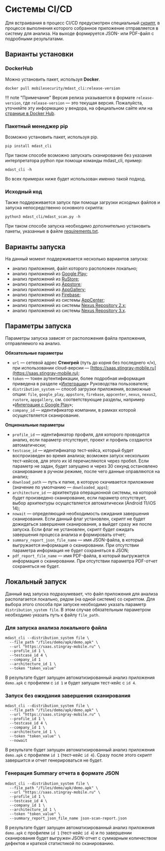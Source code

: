 # Системы CI/CD

Для встраивания в процесс CI/CD предусмотрен специальный [скрипт](https://github.com/Dynamic-Mobile-Security/mdast-cli), в процессе выполнения которого собранное приложение отправляется в систему для анализа. На выходе формируется JSON- или PDF-файл с подробными результатами.

## Варианты установки

### DockerHub

Можно установить пакет, используя **Docker**.

    docker pull mobilesecurity/mdast_cli:release-version

!!! note "Примечание"
    Версия релиза указывается в формате `release-version`, где `release-version` — это текущая версия. Пожалуйста, уточняйте эту информацию у вендора, на официальном сайте или на [странице в Docker Hub](https://hub.docker.com/repository/docker/mobilesecurity/mdast_cli).

### Пакетный менеджер pip

Возможно установить пакет, используя pip.

    pip install mdast_cli

При таком способе возможно запускать сканирование без указания интерпретатора python при помощи команды mdast_cli, пример:

    mdast_cli -h

Во всех примерах ниже будет использован именно такой подход.

### Исходный код

Также поддерживается запуск при помощи загрузки исходных файлов и запуска непосредственно основного скрипта:

    python3 mdast_cli/mdast_scan.py -h

При таком способе запуска необходимо дополнительно установить пакеты, указанные в файле [requirements.txt](https://github.com/Dynamic-Mobile-Security/mdast-cli/blob/main/requirements.txt).

## Варианты запуска

На данный момент поддерживается несколько вариантов запуска:

* анализ приложения, файл которого расположен локально;
* анализ приложений из [Google Play](https://play.google.com/store/apps);
* анализ приложений из [RuStore](https://www.rustore.ru/);
* анализ приложений из [Appstore](https://www.apple.com/app-store/);
* анализ приложений из [AppGallery](https://appgallery.huawei.ru/Featured);
* анализ приложений из [Firebase](https://firebase.google.com/);
* анализ приложений из системы [AppCenter](https://appcenter.ms/);
* анализ приложений из системы [Nexus Repository 2.x](https://help.sonatype.com/repomanager2);
* анализ приложений из системы [Nexus Repository 3.x](https://help.sonatype.com/repomanager3).

## Параметры запуска

Параметры запуска зависят от расположения файла приложения, отправляемого на анализ.

**Обязательные параметры**

* `url` — сетевой адрес **Стингрей** (путь до корня без последнего «/»), при использовании cloud-версии — [https://saas.stingray-mobile.ru](https://saas.stingray-mobile.ru);
* `token` — токен аутентификации, более подробная информация приведена в разделе «[Интеграции](./integracii.md)» Руководства пользователя;
* `distribution_system` — способ загрузки приложения, возможные опции: `file`, `google_play`, `appstore`, `firebase`, `appcenter`, `nexus`, `nexus2`, `rustore`, `appgallery`, см. соответствующие разделы, например «[Интеграция с Google Play](./integraciya_s_google_play.md)»;
* `company_id` — идентификатор компании, в рамках которой осуществляется сканирование.

**Опциональные параметры**

* `profile_id` — идентификатор профиля, для которого проводится анализ, если параметр отсутствует, проект и профиль создаются автоматически;
* `testcase_id` — идентификатор тест-кейса, который будет воспроизведен во время анализа; возможен запуск нескольких тест-кейсов, для этого их id перечисляются через пробел. Если параметр не задан, будет запущено и через 30 секунд остановлено сканирование в ручном режиме, после чего данные оправляются на анализ;
* `download_path` — путь к папке, в которую скачивается приложение (значение по умолчанию — `downloaded_apps`);
* `architecture_id` — архитектура операционной системы, на которой будет произведено сканирование, если параметр отсутствует, выбор архитектуры осуществляется автоматически (Android 11/iOS 14);
* `nowait` — определяющий необходимость ожидания завершения сканирования. Если данный флаг установлен, скрипт не будет дожидаться завершения сканирования, а выйдет сразу же после запуска. Если флаг не установлен, скрипт будет ожидать завершения процесса анализа и формировать отчет;
* `summary_report_json_file_name` — имя JSON-файла, в который выгружается информация о сканировании. При отсутствии параметра информация не будет сохраняться в JSON;
* `pdf_report_file_name` — имя PDF-файла, в который выгружается информация о сканировании. При отсутствии параметра PDF-отчет сохраняться не будет.

## Локальный запуск

Данный вид запуска подразумевает, что файл приложения для анализа располагается локально, рядом (на одной системе) со скриптом. Для выбора этого способа при запуске необходимо указать параметр `distribution_system file`. В этом случае обязательным параметром необходимо указать путь к файлу `file_path`.

### Для запуска анализа локального файла

    mdast_cli --distribution_system file \
      --file_path "/files/demo/apk/demo.apk" \
      --url "https://saas.stingray-mobile.ru" \
      --profile_id 1 \
      --testcase_id 4 \
      --company_id 1 
      --architecture_id 1 \
      --token "token_value" 

В результате будет запущен автоматизированный анализ приложения `demo.apk` с профилем с `id 1` и будет запущен тест-кейс с `id 4`.

### Запуск без ожидания завершения сканирования

    mdast_cli --distribution_system file \
      --file_path "/files/demo/apk/demo.apk" \ 
      --url "https://saas.stingray-mobile.ru" \
      --profile_id 1 \
      --testcase_id 4 \
      --company_id 1 \ 
      --architecture_id 1 \
      --token "token_value" \
      --nowait

В результате будет запущен автоматизированный анализ приложения `demo.apk` с профилем `id 1` (тест-кейс `id 4`). Сразу после этого скрипт завершится и отчет генерироваться не будет.

### Генерация Summary отчета в формате JSON

    mdast_cli --distribution_system file \
      --file_path "/files/demo/apk/demo.apk" \ 
      --url "https://saas.stingray-mobile.ru" \
      --profile_id 1 \
      --testcase_id 4 \
      --company_id 1 \
      --architecture_id 1 \
      --token "token_value" \
      --summary_report_json_file_name json-scan-report.json

В результате будет запущен автоматизированный анализ приложения `demo.apk` с профилем `id 1` (тест-кейс `id 4`) и по завершении сканирования будет выгружен JSON-отчет с суммарным количеством дефектов и краткой статистикой по сканированию.